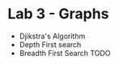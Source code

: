Lab 3 - Graphs 
===============
- Djikstra's Algorithm
- Depth First search
- Breadth First Search TODO

